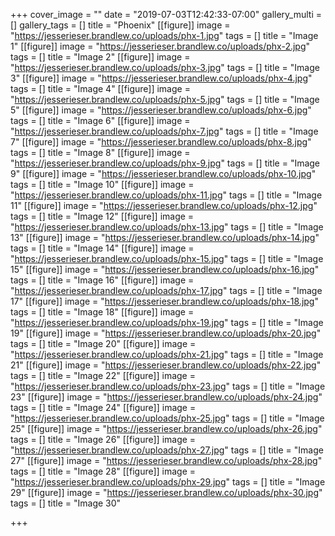 +++
cover_image = ""
date = "2019-07-03T12:42:33-07:00"
gallery_multi = []
gallery_tags = []
title = "Phoenix"
[[figure]]
image = "https://jesserieser.brandlew.co/uploads/phx-1.jpg"
tags = []
title = "Image 1"
[[figure]]
image = "https://jesserieser.brandlew.co/uploads/phx-2.jpg"
tags = []
title = "Image 2"
[[figure]]
image = "https://jesserieser.brandlew.co/uploads/phx-3.jpg"
tags = []
title = "Image 3"
[[figure]]
image = "https://jesserieser.brandlew.co/uploads/phx-4.jpg"
tags = []
title = "Image 4"
[[figure]]
image = "https://jesserieser.brandlew.co/uploads/phx-5.jpg"
tags = []
title = "Image 5"
[[figure]]
image = "https://jesserieser.brandlew.co/uploads/phx-6.jpg"
tags = []
title = "Image 6"
[[figure]]
image = "https://jesserieser.brandlew.co/uploads/phx-7.jpg"
tags = []
title = "Image 7"
[[figure]]
image = "https://jesserieser.brandlew.co/uploads/phx-8.jpg"
tags = []
title = "Image 8"
[[figure]]
image = "https://jesserieser.brandlew.co/uploads/phx-9.jpg"
tags = []
title = "Image 9"
[[figure]]
image = "https://jesserieser.brandlew.co/uploads/phx-10.jpg"
tags = []
title = "Image 10"
[[figure]]
image = "https://jesserieser.brandlew.co/uploads/phx-11.jpg"
tags = []
title = "Image 11"
[[figure]]
image = "https://jesserieser.brandlew.co/uploads/phx-12.jpg"
tags = []
title = "Image 12"
[[figure]]
image = "https://jesserieser.brandlew.co/uploads/phx-13.jpg"
tags = []
title = "Image 13"
[[figure]]
image = "https://jesserieser.brandlew.co/uploads/phx-14.jpg"
tags = []
title = "Image 14"
[[figure]]
image = "https://jesserieser.brandlew.co/uploads/phx-15.jpg"
tags = []
title = "Image 15"
[[figure]]
image = "https://jesserieser.brandlew.co/uploads/phx-16.jpg"
tags = []
title = "Image 16"
[[figure]]
image = "https://jesserieser.brandlew.co/uploads/phx-17.jpg"
tags = []
title = "Image 17"
[[figure]]
image = "https://jesserieser.brandlew.co/uploads/phx-18.jpg"
tags = []
title = "Image 18"
[[figure]]
image = "https://jesserieser.brandlew.co/uploads/phx-19.jpg"
tags = []
title = "Image 19"
[[figure]]
image = "https://jesserieser.brandlew.co/uploads/phx-20.jpg"
tags = []
title = "Image 20"
[[figure]]
image = "https://jesserieser.brandlew.co/uploads/phx-21.jpg"
tags = []
title = "Image 21"
[[figure]]
image = "https://jesserieser.brandlew.co/uploads/phx-22.jpg"
tags = []
title = "Image 22"
[[figure]]
image = "https://jesserieser.brandlew.co/uploads/phx-23.jpg"
tags = []
title = "Image 23"
[[figure]]
image = "https://jesserieser.brandlew.co/uploads/phx-24.jpg"
tags = []
title = "Image 24"
[[figure]]
image = "https://jesserieser.brandlew.co/uploads/phx-25.jpg"
tags = []
title = "Image 25"
[[figure]]
image = "https://jesserieser.brandlew.co/uploads/phx-26.jpg"
tags = []
title = "Image 26"
[[figure]]
image = "https://jesserieser.brandlew.co/uploads/phx-27.jpg"
tags = []
title = "Image 27"
[[figure]]
image = "https://jesserieser.brandlew.co/uploads/phx-28.jpg"
tags = []
title = "Image 28"
[[figure]]
image = "https://jesserieser.brandlew.co/uploads/phx-29.jpg"
tags = []
title = "Image 29"
[[figure]]
image = "https://jesserieser.brandlew.co/uploads/phx-30.jpg"
tags = []
title = "Image 30"

+++
